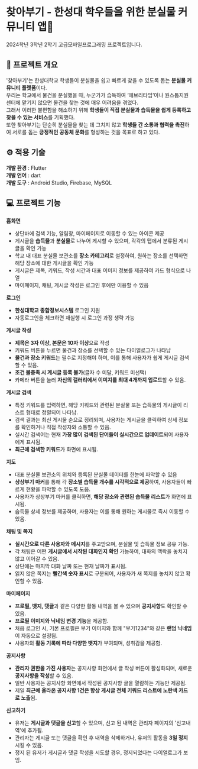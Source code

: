# 찾아부기 - 한성대 학우들을 위한 분실물 커뮤니티 앱🐢

2024학년 3학년 2학기 고급모바일프로그래밍 프로젝트입니다.


## 🙌 프로젝트 개요

'찾아부기'는 한성대학교 학생들이 분실물을 쉽고 빠르게 찾을 수 있도록 돕는 **분실물 커뮤니티 플랫폼**이다.\
우리는 학교에서 물건을 분실했을 때, 누군가가 습득하여 ‘에브리타임’이나 원스톱지원센터에 맡기지 않으면 물건을 찾는 것에 매우 어려움을 겪었다.\
그래서 이러한 불편함을 해소하기 위해 **학생들이 직접 분실물과 습득물을 쉽게 등록하고 찾을 수 있는 서비스**를 기획했다.\
또한 찾아부기는 단순히 분실물을 찾는 데 그치지 않고 **학생들 간 소통과 협력을 촉진**하여 서로를 돕는 **긍정적인 공동체 문화**를 형성하는 것을 목표로 하고 있다.

## ⚙️ 적용 기술
**개발 환경** : Flutter\
**개발 언어** : dart\
**개발 도구** : Android Studio, Firebase, MySQL

## 💻 프로젝트 기능
**홈화면**
- 상단바에 검색 기능, 알림창, 마이페이지로 이동할 수 있는 아이콘 제공
- 게시글을 **습득물**과 **분실물**로 나누어 게시할 수 있으며, 각각의 탭에서 분류된 게시글을 확인 가능
- 학교 내 대표 분실물 보관소를 **장소 카테고리**로 설정하여, 원하는 장소를 선택하면 해당 장소에 대한 게시글을 확인 가능
- 게시글은 제목, 키워드, 작성 시간과 대표 이미지 정보를 제공하여 카드 형식으로 나열
- 마이페이지, 채팅, 게시글 작성은 로그인 후에만 이용할 수 있음

**로그인**
- **한성대학교 종합정보시스템** 로그인 지원
- 자동로그인을 체크하면 재실행 시 로그인 과정 생략 가능

**게시글 작성**
- **제목은 3자 이상, 본문은 10자 이상**으로 작성
- 키워드 버튼을 누르면 물건과 장소를 선택할 수 있는 다이얼로그가 나타남
- **물건과 장소 키워드**는 필수로 지정해야 하며,  이를 통해 사용자가 쉽게 게시글 검색할 수 있음.
- **조건 불충족 시 게시글 등록 불가**(글자 수 미달, 키워드 미선택)
- 카메라 버튼을 눌러 **자신의 갤러리에서 이미지를 최대 4개까지 업로드**할 수 있음.

**게시글 검색**
- 특정 키워드를 입력하면, 해당 키워드와 관련된 분실물 또는 습득물의 게시글이 리스트 형태로 정렬되어 나타남.
- 검색 결과는 최신 게시물 순으로 정리되며, 사용자는 게시글을 클릭하여 상세 정보를 확인하거나 직접 작성자와 소통할 수 있음.
- 실시간 검색어는 현재 **가장 많이 검색된 단어들이 실시간으로 업데이트**되어 사용자에게 표시됨.
- **최근에 검색한 키워드**가 화면에 표시됨.

**지도** 
- 대표 분실물 보관소의 위치와 등록된 분실물 데이터를 한눈에 파악할 수 있음
- **상상부기 마커**를 통해 각 **장소별 습득물 개수를 시각적으로 제공**하여, 사용자들이 빠르게 현황을 파악할 수 있도록 도움.
- 사용자가 상상부기 마커를 클릭하면, **해당 장소와 관련된 습득물 리스트**가 화면에 표시됨.
- 습득물 상세 정보를 제공하며, 사용자는 이를 통해 원하는 게시물로 즉시 이동할 수 있음.

**채팅 및 쪽지**
- **실시간으로 다른 사용자와 메시지**를 주고받으며, 분실물 및 습득물 정보 공유 가능.
- 각 채팅은 어떤 **게시글에서 시작된 대화인지 확인** 가능하여, 대화의 맥락을 놓치지 않고 이어갈 수 있음.
- 상단에는 마지막 대화 날짜 또는 현재 날짜가 표시됨.
- 읽지 않은 쪽지는 **빨간색 숫자 표시**로 구분되어, 사용자가 새 쪽지를 놓치지 않고 확인할 수 있음.

**마이페이지**
- **프로필, 뱃지, 댓글**과 같은 다양한 활동 내역을 볼 수 있으며 **공지사항**도 확인할 수 있음.
- **프로필 이미지와 닉네임 변경 기능**을 제공함.
- 처음 로그인 시, 기본 프로필은 부기 이미지와 함께 "부기1234"와 같은 **랜덤 닉네임**이 자동으로 설정됨.
- 사용자의 **활동 기록에 따라 다양한 뱃지**가 부여되며, 성취감을 제공함.

**공지사항**
- **관리자 권한을 가진 사용자**는 공지사항 화면에서 글 작성 버튼이 활성화되며, 새로운 **공지사항을 작성**할 수 있음.
- 일반 사용자는 공지사항 화면에서 작성된 공지사항 글을 열람하는 기능만 제공됨.
- 제일 **최근에 올라온 공지사항 1건은 항상 게시글 전체 키워드 리스트에 노란색 카드로 노출**됨.

**신고하기**
- 유저는 **게시글과 댓글을 신고**할 수 있으며, 신고 된 내역은 관리자 페이지의 '신고내역'에 추가됨.
- 관리자는 게시글 또는 댓글을 확인 후 내역을 삭제하거나, 유저의 활동을 **3일 정지** 시킬 수 있음.
- 정지 된 유저가 게시글과 댓글 작성을 시도할 경우, 정지되었다는 다이얼로그가 보임.
